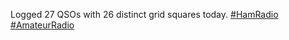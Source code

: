 Logged 27 QSOs with 26 distinct grid squares today. [\#<span>HamRadio</span>](https://social.lol/tags/HamRadio) [\#<span>AmateurRadio</span>](https://social.lol/tags/AmateurRadio)